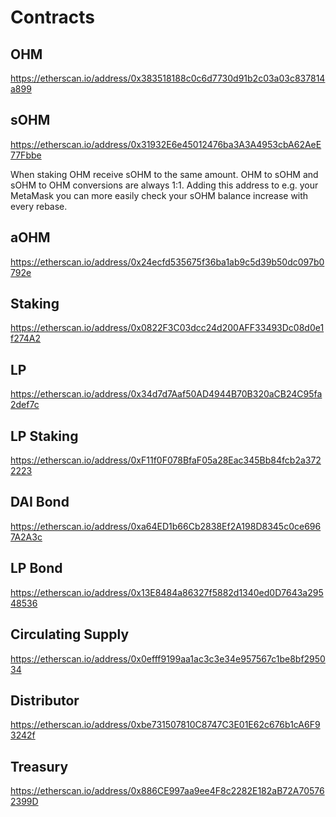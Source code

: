 # Contracts

## OHM

https://etherscan.io/address/0x383518188c0c6d7730d91b2c03a03c837814a899

## sOHM

https://etherscan.io/address/0x31932E6e45012476ba3A3A4953cbA62AeE77Fbbe

When staking OHM receive sOHM to the same amount. OHM to sOHM and sOHM to OHM
conversions are always 1:1. Adding this address to e.g. your MetaMask you can
more easily check your sOHM balance increase with every rebase.

## aOHM

https://etherscan.io/address/0x24ecfd535675f36ba1ab9c5d39b50dc097b0792e

## Staking

https://etherscan.io/address/0x0822F3C03dcc24d200AFF33493Dc08d0e1f274A2

## LP

https://etherscan.io/address/0x34d7d7Aaf50AD4944B70B320aCB24C95fa2def7c

## LP Staking

https://etherscan.io/address/0xF11f0F078BfaF05a28Eac345Bb84fcb2a3722223

## DAI Bond

https://etherscan.io/address/0xa64ED1b66Cb2838Ef2A198D8345c0ce6967A2A3c

## LP Bond

https://etherscan.io/address/0x13E8484a86327f5882d1340ed0D7643a29548536

## Circulating Supply

https://etherscan.io/address/0x0efff9199aa1ac3c3e34e957567c1be8bf295034

## Distributor

https://etherscan.io/address/0xbe731507810C8747C3E01E62c676b1cA6F93242f

## Treasury

https://etherscan.io/address/0x886CE997aa9ee4F8c2282E182aB72A705762399D
